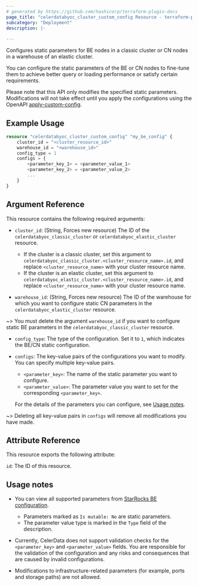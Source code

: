 ```yaml
---
# generated by https://github.com/hashicorp/terraform-plugin-docs
page_title: "celerdatabyoc_cluster_custom_config Resource - terraform-provider-celerdatabyoc"
subcategory: "Deployment"
description: |-
  
---
```


Configures static parameters for BE nodes in a classic cluster or CN nodes in a warehouse of an elastic cluster.

You can configure the static parameters of the BE or CN nodes to fine-tune them to achieve better query or loading performance or satisfy certain requirements.

Please note that this API only modifies the specified static parameters. Modifications will not take effect until you apply the configurations using the OpenAPI [apply-custom-config](https://docs.celerdata.com/byoc/main/API/actions/clusters/create_and_manage_clusters/apply_static_configuration).

## Example Usage

```terraform
resource "celerdatabyoc_cluster_custom_config" "my_be_config" {
    cluster_id = "<cluster_resource_id>"
    warehouse_id = "<warehouse_id>"
    config_type = 1
    configs = {
        <parameter_key_1> = <parameter_value_1>
        <parameter_key_2> = <parameter_value_2>
        ...
    }
}
```

## Argument Reference

This resource contains the following required arguments:

- `cluster_id`: (String, Forces new resource) The ID of the `celerdatabyoc_classic_cluster` or `celerdatabyoc_elastic_cluster` resource.

  - If the cluster is a classic cluster, set this argument to `celerdatabyoc_classic_cluster.<cluster_resource_name>.id`, and replace `<cluster_resource_name>` with your cluster resource name.
  - If the cluster is an elastic cluster, set this argument to `celerdatabyoc_elastic_cluster.<cluster_resource_name>.id`, and replace `<cluster_resource_name>` with your cluster resource name.

- `warehouse_id`: (String, Forces new resource) The ID of the warehouse for which you want to configure static CN parameters in the `celerdatabyoc_elastic_cluster` resource.

~> You must delete the argument `warehouse_id` if you want to configure static BE parameters in the `celerdatabyoc_classic_cluster` resource.

- `config_type`: The type of the configuration. Set it to `1`, which indicates the BE/CN static configuration.

- `configs`: The key-value pairs of the configurations you want to modify. You can specify multiple key-value pairs.

  - `<parameter_key>`: The name of the static parameter you want to configure.
  - `<parameter_value>`: The parameter value you want to set for the corresponding `<parameter_key>`.

  For the details of the parameters you can configure, see [Usage notes](#usage-notes).

~> Deleting all key-value pairs in `configs` will remove all modifications you have made.

## Attribute Reference

This resource exports the following attribute:

`id`: The ID of this resource.

## Usage notes

- You can view all supported parameters from [StarRocks BE configuration](https://docs.starrocks.io/docs/administration/management/BE_configuration/#understand-be-parameters).

  - Parameters marked as `Is mutable: No` are static parameters.
  - The parameter value type is marked in the `Type` field of the description.

- Currently, CelerData does not support validation checks for the `<parameter_key>` and `<parameter_value>` fields. You are responsible for the validation of the configuration and any risks and consequences that are caused by invalid configurations.
- Modifications to infrastructure-related parameters (for example, ports and storage paths) are not allowed.
